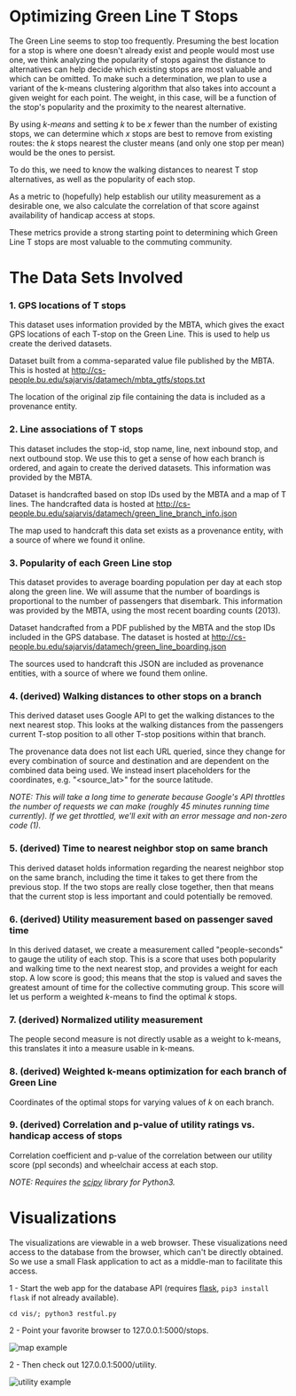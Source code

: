 Optimizing Green Line T Stops
=============================

The Green Line seems to stop too frequently. Presuming the best location for a stop is where one doesn't already exist and people would most use one, we think analyzing the popularity of stops against the distance to alternatives can help decide which existing stops are most valuable and which can be omitted. To make such a determination, we plan to use a variant of the k-means clustering algorithm that also takes into account a given weight for each point. The weight, in this case, will be a function of the stop's popularity and the proximity to the nearest alternative.

By using *k-means* and setting *k* to be *x* fewer than the number of existing stops, we can determine which *x* stops are best to remove from existing routes: the *k* stops nearest the cluster means (and only one stop per mean) would be the ones to persist.

To do this, we need to know the walking distances to nearest T stop alternatives, as well as the popularity of each stop.

As a metric to (hopefully) help establish our utility measurement as a desirable one, we also calculate the correlation of that score against availability of handicap access at stops.

These metrics provide a strong starting point to determining which Green Line T stops are most valuable to the commuting community.

# The Data Sets Involved

### 1. GPS locations of T stops
This dataset uses information provided by the MBTA, which gives the exact GPS locations of each T-stop on the Green Line. This is used to help us create the derived datasets.

Dataset built from a comma-separated value file published by the MBTA. This is hosted at http://cs-people.bu.edu/sajarvis/datamech/mbta_gtfs/stops.txt

The location of the original zip file containing the data is included as a provenance entity.

### 2. Line associations of T stops
This dataset includes the stop-id, stop name, line, next inbound stop, and next outbound stop. We use this to get a sense of how each branch is ordered, and again to create the derived datasets. This information was provided by the MBTA.

Dataset is handcrafted based on stop IDs used by the MBTA and a map of T lines. The handcrafted data is hosted at http://cs-people.bu.edu/sajarvis/datamech/green_line_branch_info.json

The map used to handcraft this data set exists as a provenance entity, with a source of where we found it online.

### 3. Popularity of each Green Line stop
This dataset provides to average boarding population per day at each stop along the green line. We will assume that the number of boardings is proportional to the number of passengers that disembark. This information was provided by the MBTA, using the most recent boarding counts (2013).

Dataset handcrafted from a PDF published by the MBTA and the stop IDs included in the GPS database. The dataset is hosted at http://cs-people.bu.edu/sajarvis/datamech/green_line_boarding.json

The sources used to handcraft this JSON are included as provenance entities, with a source of where we found them online.

### 4. (derived) Walking distances to other stops on a branch
This derived dataset uses Google API to get the walking distances to the next nearest stop. This looks at the walking distances from the passengers current T-stop position to all other T-stop positions within that branch.

The provenance data does not list each URL queried, since they change for every combination of source and destination and are dependent on the combined data being used. We instead insert placeholders for the coordinates, e.g. "&lt;source_lat&gt;" for the source latitude.

*NOTE: This will take a long time to generate because Google's API throttles the number of requests we can make (roughly 45 minutes running time currently). If we get throttled, we'll exit with an error message and non-zero code (1).*

### 5. (derived) Time to nearest neighbor stop on same branch
This derived dataset holds information regarding the nearest neighbor stop on the same branch, including the time it takes to get there from the previous stop. If the two stops are really close together, then that means that the current stop is less important and could potentially be removed.

### 6. (derived) Utility measurement based on passenger saved time
In this derived dataset, we create a measurement called "people-seconds" to gauge the utility of each stop. This is a score that uses both popularity and walking time to the next nearest stop, and provides a weight for each stop. A low score is good; this means that the stop is valued and saves the greatest amount of time for the collective commuting group. This score will let us perform a weighted *k*-means to find the optimal *k* stops.

### 7. (derived) Normalized utility measurement
The people second measure is not directly usable as a weight to k-means, this translates it into a measure usable in k-means.

### 8. (derived) Weighted k-means optimization for each branch of Green Line
Coordinates of the optimal stops for varying values of *k* on each branch.

### 9. (derived) Correlation and p-value of utility ratings vs. handicap access of stops
Correlation coefficient and p-value of the correlation between our utility score (ppl seconds) and wheelchair access at each stop.

*NOTE: Requires the [scipy](https://www.scipy.org/) library for Python3.*

# Visualizations
The visualizations are viewable in a web browser. These visualizations need access to the database from the browser, which can't be directly obtained. So we use a small Flask application to act as a middle-man to facilitate this access.

1 - Start the web app for the database API (requires [flask](http://flask.pocoo.org/), `pip3 install flask` if not already available).

    cd vis/; python3 restful.py

2 - Point your favorite browser to 127.0.0.1:5000/stops.

![map example](https://github.com/stevejarvis/course-2016-spr-proj-one/blob/master/ciestu12_sajarvis/vis/optimal-stops-map.png)

2 - Then check out 127.0.0.1:5000/utility.

![utility example](https://github.com/stevejarvis/course-2016-spr-proj-one/blob/master/ciestu12_sajarvis/vis/utility.png)
